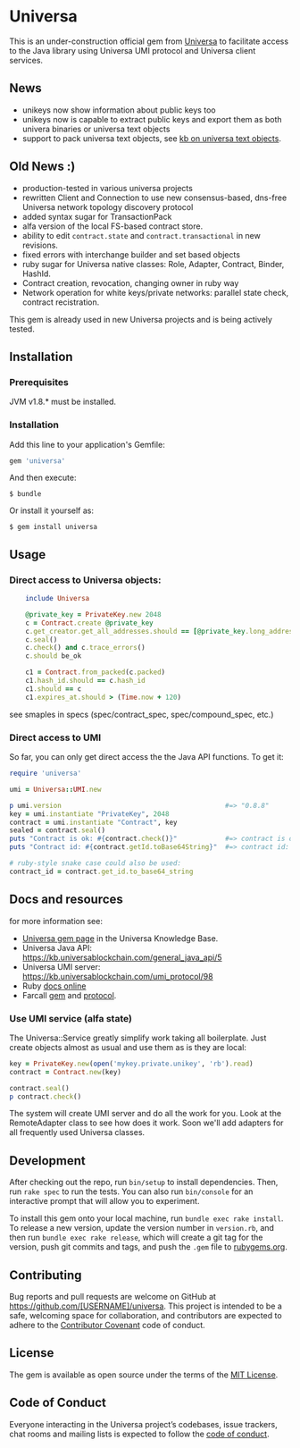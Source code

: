 # Universa

This is an under-construction official gem from [Universa][universa] to facilitate access to the
Java library using Universa UMI protocol and Universa client services.

## News

- unikeys now show information about public keys too
- unikeys now is capable to extract public keys and export
  them as both univera binaries or universa text objects
- support to pack universa text objects, see [kb on universa text objects](https://kb.universablockchain.com/text_format_for_universa_objects/311).

## Old News :)

- production-tested in various universa projects
- rewritten Client and Connection to use new consensus-based, dns-free Universa network topology discovery protocol
- added syntax sugar for TransactionPack
- alfa version of the local FS-based contract store.
- ability to edit `contract.state` and `contract.transactional` in new revisions.
- fixed errors with interchange builder and set based objects
- ruby sugar for Universa native classes: Role, Adapter, Contract, Binder, HashId.
- Contract creation, revocation, changing owner in ruby way
- Network operation for white keys/private networks: parallel state check, contract recistration. 

This gem is already used in new Universa projects and is being actively tested.


## Installation

### Prerequisites

JVM v1.8.* must be installed.

### Installation

Add this line to your application's Gemfile:

```ruby
gem 'universa'
```

And then execute:

    $ bundle

Or install it yourself as:

    $ gem install universa

## Usage

### Direct access to Universa objects:

~~~ruby
    include Universa

    @private_key = PrivateKey.new 2048
    c = Contract.create @private_key
    c.get_creator.get_all_addresses.should == [@private_key.long_address.to_s]
    c.seal()
    c.check() and c.trace_errors()
    c.should be_ok

    c1 = Contract.from_packed(c.packed)
    c1.hash_id.should == c.hash_id
    c1.should == c
    c1.expires_at.should > (Time.now + 120)
~~~

see smaples in specs (spec/contract_spec, spec/compound_spec, etc.)

### Direct access to UMI 
 
So far, you can only get direct access the the Java API functions. To get it:

```ruby
require 'universa'

umi = Universa::UMI.new

p umi.version                                         #=> "0.8.8"
key = umi.instantiate "PrivateKey", 2048
contract = umi.instantiate "Contract", key
sealed = contract.seal()
puts "Contract is ok: #{contract.check()}"            #=> contract is ok: true"
puts "Contract id: #{contract.getId.toBase64String}"  #=> contract id: x9Ey+q...

# ruby-style snake case could also be used:
contract_id = contract.get_id.to_base64_string 

```
## Docs and resources

for more information see:

- [Universa gem page](https://kb.universablockchain.com/universa_ruby_gem/131) in the Universa Knowledge Base.
- Universa Java API: https://kb.universablockchain.com/general_java_api/5 
- Universa UMI server: https://kb.universablockchain.com/umi_protocol/98
- Ruby [docs online](https://kb.universablockchain.com/system/static/gem_universa/)
- Farcall [gem](https://github.com/sergeych/farcall) and [protocol](https://github.com/sergeych/farcall/wiki).

### Use UMI service (alfa state)

The Universa::Service greatly simplify work taking all boilerplate. Just create objects almost as usual and use them
as is they are local:

```ruby
key = PrivateKey.new(open('mykey.private.unikey', 'rb').read)
contract = Contract.new(key)

contract.seal()
p contract.check()
```

The system will create UMI server and do all the work for you. Look at the RemoteAdapter class to see how does it
work. Soon we'll add adapters for all frequently used Universa classes.

## Development

After checking out the repo, run `bin/setup` to install dependencies. Then, run `rake spec` to run the tests. You can also run `bin/console` for an interactive prompt that will allow you to experiment.

To install this gem onto your local machine, run `bundle exec rake install`. To release a new version, update the version number in `version.rb`, and then run `bundle exec rake release`, which will create a git tag for the version, push git commits and tags, and push the `.gem` file to [rubygems.org](https://rubygems.org).

## Contributing

Bug reports and pull requests are welcome on GitHub at https://github.com/[USERNAME]/universa. This project is intended to be a safe, welcoming space for collaboration, and contributors are expected to adhere to the [Contributor Covenant](http://contributor-covenant.org) code of conduct.

## License

The gem is available as open source under the terms of the [MIT License](https://opensource.org/licenses/MIT).

## Code of Conduct

Everyone interacting in the Universa project’s codebases, issue trackers, chat rooms and mailing lists is expected to follow the [code of conduct](https://github.com/[USERNAME]/universa/blob/master/CODE_OF_CONDUCT.md).

[universa]:https://universablockchain.com
